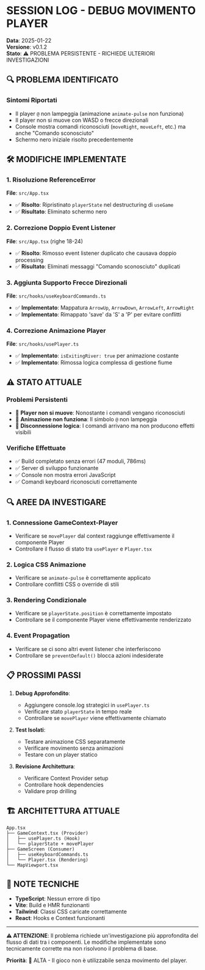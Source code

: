 # SESSION LOG - DEBUG MOVIMENTO PLAYER

**Data**: 2025-01-22  
**Versione**: v0.1.2  
**Stato**: ⚠️ PROBLEMA PERSISTENTE - RICHIEDE ULTERIORI INVESTIGAZIONI

## 🔍 **PROBLEMA IDENTIFICATO**

### Sintomi Riportati
- Il player `@` non lampeggia (animazione `animate-pulse` non funziona)
- Il player non si muove con WASD o frecce direzionali
- Console mostra comandi riconosciuti (`moveRight`, `moveLeft`, etc.) ma anche "Comando sconosciuto"
- Schermo nero iniziale risolto precedentemente

## 🛠️ **MODIFICHE IMPLEMENTATE**

### 1. Risoluzione ReferenceError
**File**: `src/App.tsx`
- ✅ **Risolto**: Ripristinato `playerState` nel destructuring di `useGame`
- ✅ **Risultato**: Eliminato schermo nero

### 2. Correzione Doppio Event Listener
**File**: `src/App.tsx` (righe 18-24)
- ✅ **Risolto**: Rimosso event listener duplicato che causava doppio processing
- ✅ **Risultato**: Eliminati messaggi "Comando sconosciuto" duplicati

### 3. Aggiunta Supporto Frecce Direzionali
**File**: `src/hooks/useKeyboardCommands.ts`
- ✅ **Implementato**: Mappatura `ArrowUp`, `ArrowDown`, `ArrowLeft`, `ArrowRight`
- ✅ **Implementato**: Rimappato 'save' da 'S' a 'P' per evitare conflitti

### 4. Correzione Animazione Player
**File**: `src/hooks/usePlayer.ts`
- ✅ **Implementato**: `isExitingRiver: true` per animazione costante
- ✅ **Implementato**: Rimossa logica complessa di gestione fiume

## ⚠️ **STATO ATTUALE**

### Problemi Persistenti
- 🔴 **Player non si muove**: Nonostante i comandi vengano riconosciuti
- 🔴 **Animazione non funziona**: Il simbolo `@` non lampeggia
- 🔴 **Disconnessione logica**: I comandi arrivano ma non producono effetti visibili

### Verifiche Effettuate
- ✅ Build completato senza errori (47 moduli, 786ms)
- ✅ Server di sviluppo funzionante
- ✅ Console non mostra errori JavaScript
- ✅ Comandi keyboard riconosciuti correttamente

## 🔍 **AREE DA INVESTIGARE**

### 1. Connessione GameContext-Player
- Verificare se `movePlayer` dal context raggiunge effettivamente il componente Player
- Controllare il flusso di stato tra `usePlayer` e `Player.tsx`

### 2. Logica CSS Animazione
- Verificare se `animate-pulse` è correttamente applicato
- Controllare conflitti CSS o override di stili

### 3. Rendering Condizionale
- Verificare se `playerState.position` è correttamente impostato
- Controllare se il componente Player viene effettivamente renderizzato

### 4. Event Propagation
- Verificare se ci sono altri event listener che interferiscono
- Controllare se `preventDefault()` blocca azioni indesiderate

## 📋 **PROSSIMI PASSI**

1. **Debug Approfondito**:
   - Aggiungere console.log strategici in `usePlayer.ts`
   - Verificare stato `playerState` in tempo reale
   - Controllare se `movePlayer` viene effettivamente chiamato

2. **Test Isolati**:
   - Testare animazione CSS separatamente
   - Verificare movimento senza animazioni
   - Testare con un player statico

3. **Revisione Architettura**:
   - Verificare Context Provider setup
   - Controllare hook dependencies
   - Validare prop drilling

## 🏗️ **ARCHITETTURA ATTUALE**

```
App.tsx
├── GameContext.tsx (Provider)
│   ├── usePlayer.ts (Hook)
│   └── playerState + movePlayer
├── GameScreen (Consumer)
│   ├── useKeyboardCommands.ts
│   └── Player.tsx (Rendering)
└── MapViewport.tsx
```

## 📝 **NOTE TECNICHE**

- **TypeScript**: Nessun errore di tipo
- **Vite**: Build e HMR funzionanti
- **Tailwind**: Classi CSS caricate correttamente
- **React**: Hooks e Context funzionanti

---

**⚠️ ATTENZIONE**: Il problema richiede un'investigazione più approfondita del flusso di dati tra i componenti. Le modifiche implementate sono tecnicamente corrette ma non risolvono il problema di base.

**Priorità**: 🔴 ALTA - Il gioco non è utilizzabile senza movimento del player.